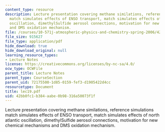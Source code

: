 ```yaml
---
content_type: resource
description: Lecture presentation covering methane similations, reference simulations
  match simulates effects of ENSO transport, match simulates effects of north atlantic
  oscillation, dimethylSulfide aerosol connections, motivation for new chemical mechanisms
  and DMS oxidation mechanism.
file: /courses/10-571j-atmospheric-physics-and-chemistry-spring-2006/42bb0fc1b384aabe0b98316a50073f1f_lec19.pdf
file_size: 915627
file_type: application/pdf
hide_download: true
hide_download_original: null
learning_resource_types:
- Lecture Notes
license: https://creativecommons.org/licenses/by-nc-sa/4.0/
ocw_type: OCWFile
parent_title: Lecture Notes
parent_type: CourseSection
parent_uid: 72175500-1d85-0159-fef3-d1905422d4cc
resourcetype: Document
title: lec19.pdf
uid: 42bb0fc1-b384-aabe-0b98-316a50073f1f
---
```

Lecture presentation covering methane similations, reference simulations match simulates effects of ENSO transport, match simulates effects of north atlantic oscillation, dimethylSulfide aerosol connections, motivation for new chemical mechanisms and DMS oxidation mechanism.